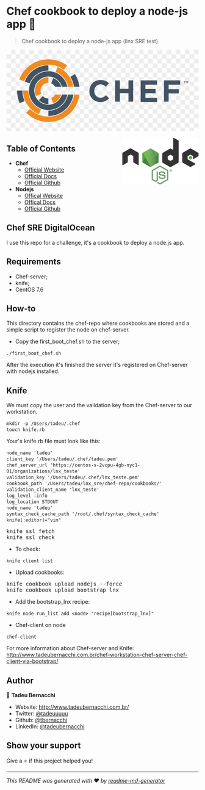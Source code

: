 <h1 align="">Chef cookbook to deploy a node-js app 👋</h1>
<p>
</p>

> Chef cookbook to deploy a node-js app (linx SRE test)

![Chef](/.github/assets/img/chef-logo.png)

<div align=>
	<img align="right" width="200px" src=/.github/assets/img/nodejs-logo.png>
</div> 

## Table of Contents

* **Chef**  
  * [Official Website](https://www.chef.io/)
  * [Official Docs](https://docs.chef.io/)
  * [Official Github](https://github.com/chef/chef)
* **Nodejs**
  * [Offical Website](https://nodejs.org/en/)
  * [Offical Docs](https://nodejs.org/en/docs/)
  * [Official Github](https://github.com/nodejs)

## Chef SRE DigitalOcean
I use this repo for a challenge, it's a cookbook to deploy a node.js app.

## Requirements
- Chef-server;
- knife;
- CentOS 7.6 

## How-to 
This directory contains the chef-repo where cookbooks are stored and a simple script to register the node on chef-server.

- Copy the first_boot_chef.sh to the server;
```
./first_boot_chef.sh
```

After the execution it's finished the server it's registered on Chef-server with nodejs installed. 

## Knife
We must copy the user and the validation key from the Chef-server to our workstation.

```
mkdir -p /Users/tadeu/.chef 
touch knife.rb
```
Your's knife.rb file must look like this:

```
node_name 'tadeu'
client_key '/Users/tadeu/.chef/tadeu.pem'
chef_server_url 'https://centos-s-2vcpu-4gb-nyc1-01/organizations/lnx_teste'
validation_key '/Users/tadeu/.chef/lnx_teste.pem'
cookbook_path '/Users/tadeu/lnx_sre/chef-repo/cookbooks/'
validation_client_name 'lnx_teste'
log_level :info
log_location STDOUT
node_name 'tadeu'
syntax_check_cache_path '/root/.chef/syntax_check_cache'
knife[:editor]="vim"
```
<pre>knife ssl fetch
knife ssl check
</pre> 

- To check:

```
knife client list 
```

- Upload cookbooks:
<pre>knife cookbook upload nodejs --force
knife cookbook upload bootstrap_lnx
</pre>

- Add the bootstrap_lnx recipe:
```
knife node run_list add <node> "recipe[bootstrap_lnx]"
```

- Chef-client on node
```
chef-client
```

For more information about Chef-server and Knife:<br/> 
http://www.tadeubernacchi.com.br/chef-workstation-chef-server-chef-client-via-bootstrap/

## Author

👤 **Tadeu Bernacchi**

* Website: http://www.tadeubernacchi.com.br/
* Twitter: [@tadeuuuuu](https://twitter.com/tadeuuuuu)
* Github: [@tbernacchi](https://github.com/tbernacchi)
* LinkedIn: [@tadeubernacchi](https://linkedin.com/in/tadeubernacchi)

## Show your support

Give a ⭐️ if this project helped you!

***
_This README was generated with ❤️ by [readme-md-generator](https://github.com/kefranabg/readme-md-generator)_
